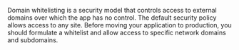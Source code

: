 
Domain whitelisting is a security model that controls access to external domains
over which the app has no control. The default security policy allows access to
any site. Before moving your application to production, you should formulate
a whitelist and allow access to specific network domains and subdomains.
